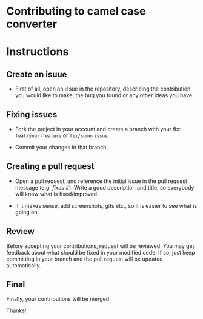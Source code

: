 # Contributing to camel case converter


#  Instructions
## Create an isuue
 - First of all, open an issue in the repository,
   describing the contribution you would like to make, the bug you found or any
   other ideas you have. 


## Fixing issues
 - Fork the project in your account and create a branch with your fix:
   `feat/your-feature` or `fix/some-issue`.

 - Commit your changes in that branch, 


## Creating a pull request

 - Open a pull request, and reference the initial issue in the pull request
   message (e.g. *fixes #<your-issue-number>*). Write a good description and
   title, so everybody will know what is fixed/improved.

 - If it makes sense, add screenshots, gifs etc., so it is easier to see what
   is going on.

## Review
Before accepting your contributions, request will be reviewed. You may get feedback
about what should be fixed in your modified code. If so, just keep committing
in your branch and the pull request will be updated automatically.

## Final
Finally, your contributions will be merged

Thanks!


